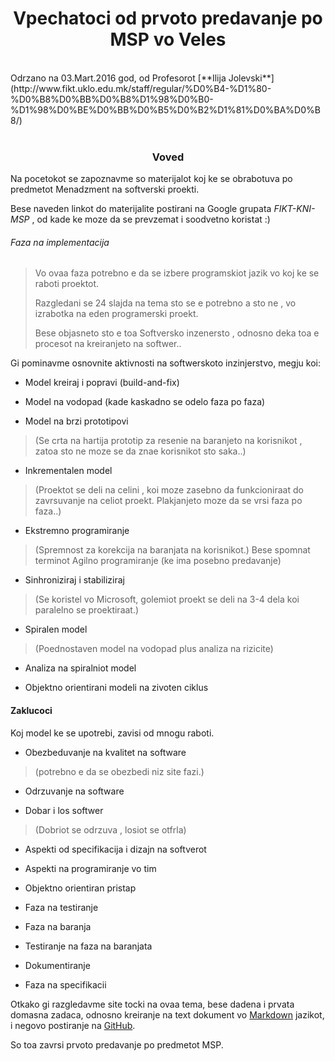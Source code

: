 <h1><center> Vpechatoci od prvoto predavanje po MSP vo Veles </center></h1>
<br>
Odrzano na 03.Mart.2016 god, od Profesorot [**Ilija Jolevski**](http://www.fikt.uklo.edu.mk/staff/regular/%D0%B4-%D1%80-%D0%B8%D0%BB%D0%B8%D1%98%D0%B0-%D1%98%D0%BE%D0%BB%D0%B5%D0%B2%D1%81%D0%BA%D0%B8/)
<br>
<br>
<h3><center>Voved</center></h3>


 Na pocetokot se zapoznavme so materijalot koj ke se obrabotuva po predmetot Menadzment na softverski proekti.

 Bese naveden linkot do materijalite postirani na Google grupata _FIKT-KNI-MSP_ , od kade ke moze da se prevzemat i soodvetno koristat :)

######  Faza na implementacija
 <blockquote>
 <p>
 Vo ovaa faza potrebno e da se izbere programskiot jazik vo koj ke se raboti proektot.

 Razgledani se 24 slajda na tema sto se e potrebno a sto ne , vo izrabotka na eden programerski proekt.

Bese objasneto sto e toa Softversko inzenersto , odnosno deka toa e procesot na kreiranjeto na softwer..
</p>
</blockquote>

Gi pominavme osnovnite aktivnosti na softwerskoto inzinjerstvo, megju koi:

+ Model kreiraj i popravi (build-and-fix)

+ Model na vodopad (kade kaskadno se odelo faza po faza)


+ Model na brzi prototipovi
<blockquote>
<p>
(Se crta na hartija prototip za resenie na baranjeto na korisnikot , zatoa sto ne moze se da znae korisnikot sto saka..)
</p>
</blockquote>

- Inkrementalen model
<blockquote><p>
(Proektot se deli na celini , koi moze zasebno da funkcioniraat
do zavrsuvanje na celiot proekt. Plakjanjeto moze da se vrsi faza po faza..)
</P></blockquote>

- Ekstremno programiranje
<blockquote><p>
(Spremnost za korekcija na baranjata na korisnikot.)
Bese spomnat terminot Agilno programiranje (ke ima posebno predavanje)
</p></blockquote>

- Sinhroniziraj i stabiliziraj
<blockquote><p>
(Se koristel vo Microsoft, golemiot proekt se deli na 3-4 dela koi paralelno se proektiraat.)
</p></blockquote>

- Spiralen model
<blockquote><p>
(Poednostaven model na vodopad plus analiza na rizicite)</p></blockquote>

- Analiza na spiralniot model

- Objektno orientirani modeli na zivoten ciklus

#### Zaklucoci

Koj model ke se upotrebi, zavisi od mnogu raboti.

- Obezbeduvanje na kvalitet na software
<blockquote><p>
(potrebno e da se obezbedi niz site fazi.)
</p></blockquote>

- Odrzuvanje na software

- Dobar i los softwer
<blockquote><p>
(Dobriot se odrzuva , losiot se otfrla)
</p></blockquote>

- Aspekti od specifikacija i dizajn na softverot

- Aspekti na programiranje vo tim

- Objektno orientiran pristap

- Faza na testiranje

- Faza na baranja

- Testiranje na faza na baranjata

- Dokumentiranje

- Faza na specifikacii

Otkako gi razgledavme site tocki na ovaa tema, bese dadena i prvata domasna zadaca, odnosno
kreiranje na text dokument vo [Markdown](https://en.wikipedia.org/wiki/Markdown) jazikot, i negovo postiranje na [GitHub](https://github.com/).

So toa zavrsi prvoto predavanje po predmetot MSP.
